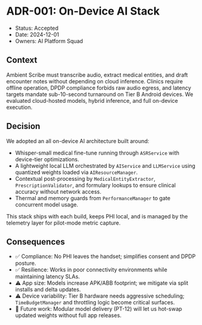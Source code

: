 # ADR-001: On-Device AI Stack

- Status: Accepted
- Date: 2024-12-01
- Owners: AI Platform Squad

## Context
Ambient Scribe must transcribe audio, extract medical entities, and draft encounter notes without depending on cloud inference. Clinics require offline operation, DPDP compliance forbids raw audio egress, and latency targets mandate sub-10-second turnaround on Tier B Android devices. We evaluated cloud-hosted models, hybrid inference, and full on-device execution.

## Decision
We adopted an all on-device AI architecture built around:
- Whisper-small medical fine-tune running through `ASRService` with device-tier optimizations.
- A lightweight local LLM orchestrated by `AIService` and `LLMService` using quantized weights loaded via `AIResourceManager`.
- Contextual post-processing by `MedicalEntityExtractor`, `PrescriptionValidator`, and formulary lookups to ensure clinical accuracy without network access.
- Thermal and memory guards from `PerformanceManager` to gate concurrent model usage.

This stack ships with each build, keeps PHI local, and is managed by the telemetry layer for pilot-mode metric capture.

## Consequences
- ✅ Compliance: No PHI leaves the handset; simplifies consent and DPDP posture.
- ✅ Resilience: Works in poor connectivity environments while maintaining latency SLAs.
- ⚠️ App size: Models increase APK/ABB footprint; we mitigate via split installs and delta updates.
- ⚠️ Device variability: Tier B hardware needs aggressive scheduling; `TimeBudgetManager` and throttling logic become critical surfaces.
- 🚀 Future work: Modular model delivery (PT-12) will let us hot-swap updated weights without full app releases.
